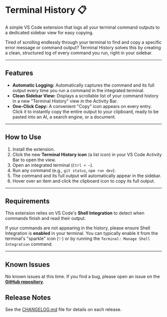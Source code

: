 # Terminal History 📋

A simple VS Code extension that logs all your terminal command outputs to a dedicated sidebar view for easy copying.

Tired of scrolling endlessly through your terminal to find and copy a specific error message or command output? Terminal History solves this by creating a clean, structured log of every command you run, right in your sidebar.

---

## Features

* **Automatic Logging:** Automatically captures the command and its full output every time you run a command in the integrated terminal.
* **Clean Sidebar View:** Displays a scrollable list of your command history in a new "Terminal History" view in the Activity Bar.
* **One-Click Copy:** A convenient "Copy" icon appears on every entry. Click it to instantly copy the entire output to your clipboard, ready to be pasted into an AI, a search engine, or a document.

---

## How to Use

1.  Install the extension.
2.  Click the new **Terminal History icon** (a list icon) in your VS Code Activity Bar to open the view.
3.  Open an integrated terminal (`Ctrl + ~`).
4.  Run any command (e.g., `git status`, `npm run dev`).
5.  The command and its full output will automatically appear in the sidebar.
6.  Hover over an item and click the clipboard icon to copy its full output.

---

## Requirements

This extension relies on VS Code's **Shell Integration** to detect when commands finish and read their output.

If your commands are not appearing in the history, please ensure Shell Integration is **enabled** in your terminal. You can typically enable it from the terminal's "sparkle" icon (✨) or by running the `Terminal: Manage Shell Integration` command.

---

## Known Issues

No known issues at this time. If you find a bug, please open an issue on the [**GitHub repository**](https://github.com/EternalKnight002/terminalHistory/issues).

## Release Notes

See the [CHANGELOG.md](CHANGELOG.md) file for details on each release.